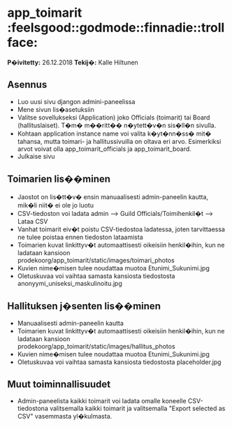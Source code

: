 # app_toimarit :feelsgood::godmode::finnadie::trollface:

**P�ivitetty:** 26.12.2018
**Tekij�:** Kalle Hiltunen

## Asennus
- Luo uusi sivu djangon admini-paneelissa
- Mene sivun lis�asetuksiin
- Valitse sovellukseksi (Application) joko Officials (toimarit) tai Board (hallituslaiset). T�m� m��ritt�� n�ytett�v�n sis�ll�n sivulla.
- Kohtaan application instance name voi valita k�yt�nn�ss� mit� tahansa, mutta toimari- ja hallitussivuilla on oltava eri arvo. Esimerkiksi arvot voivat olla app_toimarit_officials ja app_toimarit_board.
- Julkaise sivu

## Toimarien lis��minen

- Jaostot on lis�tt�v� ensin manuaalisesti admin-paneelin kautta, mik�li niit� ei ole jo luotu
- CSV-tiedoston voi ladata admin --> Guild Officials/Toimihenkil�t --> Lataa CSV
- Vanhat toimarit eiv�t poistu CSV-tiedostoa ladatessa, joten tarvittaessa ne tulee poistaa ennen tiedoston lataamista
- Toimarien kuvat linkittyv�t automaattisesti oikeisiin henkil�ihin, kun ne ladataan kansioon prodekoorg/app_toimarit/static/images/toimari_photos
- Kuvien nime�misen tulee noudattaa muotoa Etunimi_Sukunimi.jpg 
- Oletuskuvaa voi vaihtaa samasta kansiosta tiedostosta anonyymi_uniseksi_maskulinoitu.jpg

## Hallituksen j�senten lis��minen

- Manuaalisesti admin-paneelin kautta
- Toimarien kuvat linkittyv�t automaattisesti oikeisiin henkil�ihin, kun ne ladataan kansioon prodekoorg/app_toimarit/static/images/hallitus_photos
- Kuvien nime�misen tulee noudattaa muotoa Etunimi_Sukunimi.jpg 
- Oletuskuvaa voi vaihtaa samasta kansiosta tiedostosta placeholder.jpg

## Muut toiminnallisuudet

- Admin-paneelista kaikki toimarit voi ladata omalle koneelle CSV-tiedostona valitsemalla kaikki toimarit ja valitsemalla "Export selected as CSV" vasemmasta yl�kulmasta.